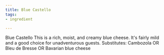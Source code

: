 ```yaml
---
title: Blue Castello
tags:
- ingredient

---
```

Blue Castello This is a rich, moist, and creamy blue cheese. It's fairly mild and a good choice for unadventurous guests. Substitutes: Cambozola OR Bleu de Bresse OR Bavarian blue cheese
